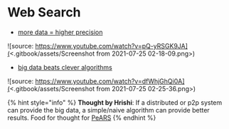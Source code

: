 # Web Search

* [more data = higher precision](https://www.youtube.com/watch?v=pQ-yRSGK9JA)

![source: https://www.youtube.com/watch?v=pQ-yRSGK9JA](<.gitbook/assets/Screenshot from 2021-07-25 02-18-09.png>)

* [big data beats clever algorithms](https://www.youtube.com/watch?v=dfWhjGhQi0A)&#x20;

![source: https://www.youtube.com/watch?v=dfWhjGhQi0A](<.gitbook/assets/Screenshot from 2021-07-25 02-25-36.png>)

{% hint style="info" %}
**Thought by Hrishi**:  If a distributed or p2p system can provide the big data, a simple/naive algorithm can provide better results.  Food for thought for [PeARS](projects/pears/)
{% endhint %}
